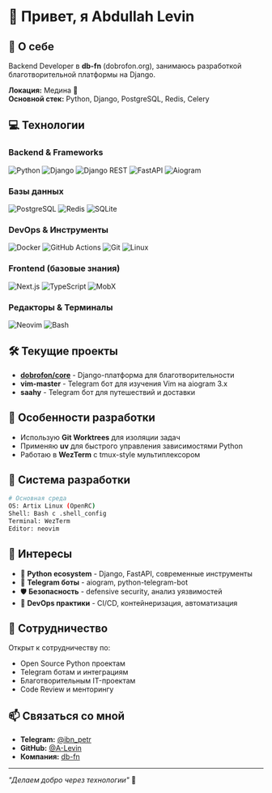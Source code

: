 # 👋 Привет, я Abdullah Levin

## 🚀 О себе
Backend Developer в **db-fn** (dobrofon.org), занимаюсь разработкой благотворительной платформы на Django.

**Локация:** Медина 🕌  
**Основной стек:** Python, Django, PostgreSQL, Redis, Celery

## 💻 Технологии

### Backend & Frameworks
![Python](https://img.shields.io/badge/Python-3776AB?style=for-the-badge&logo=python&logoColor=white)
![Django](https://img.shields.io/badge/Django-092E20?style=for-the-badge&logo=django&logoColor=green)
![Django REST](https://img.shields.io/badge/DRF-ff1709?style=for-the-badge&logo=django&logoColor=white)
![FastAPI](https://img.shields.io/badge/FastAPI-005571?style=for-the-badge&logo=fastapi)
![Aiogram](https://img.shields.io/badge/Aiogram-2CA5E0?style=for-the-badge&logo=telegram&logoColor=white)

### Базы данных
![PostgreSQL](https://img.shields.io/badge/PostgreSQL-316192?style=for-the-badge&logo=postgresql&logoColor=white)
![Redis](https://img.shields.io/badge/redis-%23DD0031.svg?&style=for-the-badge&logo=redis&logoColor=white)
![SQLite](https://img.shields.io/badge/SQLite-07405E?style=for-the-badge&logo=sqlite&logoColor=white)

### DevOps & Инструменты
![Docker](https://img.shields.io/badge/Docker-2CA5E0?style=for-the-badge&logo=docker&logoColor=white)
![GitHub Actions](https://img.shields.io/badge/GitHub_Actions-2088FF?style=for-the-badge&logo=github-actions&logoColor=white)
![Git](https://img.shields.io/badge/GIT-E44C30?style=for-the-badge&logo=git&logoColor=white)
![Linux](https://img.shields.io/badge/Linux-FCC624?style=for-the-badge&logo=linux&logoColor=black)

### Frontend (базовые знания)
![Next.js](https://img.shields.io/badge/next.js-000000?style=for-the-badge&logo=nextdotjs&logoColor=white)
![TypeScript](https://img.shields.io/badge/TypeScript-007ACC?style=for-the-badge&logo=typescript&logoColor=white)
![MobX](https://img.shields.io/badge/MobX-FF9955?style=for-the-badge&logo=mobx&logoColor=white)

### Редакторы & Терминалы
![Neovim](https://img.shields.io/badge/NeoVim-%2357A143.svg?&style=for-the-badge&logo=neovim&logoColor=white)
![Bash](https://img.shields.io/badge/GNU%20Bash-4EAA25?style=for-the-badge&logo=GNU%20Bash&logoColor=white)

## 🛠 Текущие проекты
- **[dobrofon/core](https://github.com/db-fn/core)** - Django-платформа для благотворительности
- **vim-master** - Telegram бот для изучения Vim на aiogram 3.x
- **saahy** - Telegram бот для путешествий и доставки

## 🌟 Особенности разработки
- Использую **Git Worktrees** для изоляции задач
- Применяю **uv** для быстрого управления зависимостями Python
- Работаю в **WezTerm** с tmux-style мультиплексором

## 🔧 Система разработки
```bash
# Основная среда
OS: Artix Linux (OpenRC) 
Shell: Bash с .shell_config
Terminal: WezTerm
Editor: neovim
```

## 🎯 Интересы
- 🐍 **Python ecosystem** - Django, FastAPI, современные инструменты
- 🤖 **Telegram боты** - aiogram, python-telegram-bot
- 🛡️ **Безопасность** - defensive security, анализ уязвимостей
- 🔄 **DevOps практики** - CI/CD, контейнеризация, автоматизация

## 🤝 Сотрудничество
Открыт к сотрудничеству по:
- Open Source Python проектам
- Telegram ботам и интеграциям
- Благотворительным IT-проектам
- Code Review и менторингу

## 📫 Связаться со мной
- **Telegram:** [@ibn_petr](https://t.me/ibn_petr)
- **GitHub:** [@A-Levin](https://github.com/A-Levin)
- **Компания:** [db-fn](https://github.com/db-fn)

---
*"Делаем добро через технологии"* 💚